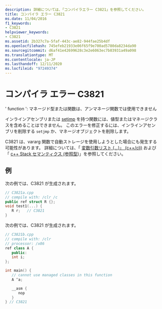 ```yaml
---
description: 詳細については、「コンパイラエラー C3821」を参照してください。
title: コンパイラ エラー C3821
ms.date: 11/04/2016
f1_keywords:
- C3821
helpviewer_keywords:
- C3821
ms.assetid: 2b327c7a-5faf-443c-ae82-944fae25b4df
ms.openlocfilehash: 745efeb21933e06f65f9e700ad5780da8234da90
ms.sourcegitcommit: d6af41e42699628c3e2e6063ec7b03931a49a098
ms.translationtype: MT
ms.contentlocale: ja-JP
ms.lasthandoff: 12/11/2020
ms.locfileid: "97249374"
---
```

# <a name="compiler-error-c3821"></a>コンパイラ エラー C3821

' function ': マネージド型または関数は、アンマネージ関数では使用できません

インラインアセンブリまたは [setjmp](../../c-runtime-library/reference/setjmp.md) を持つ関数には、値型またはマネージクラスを含めることはできません。 このエラーを修正するには、インラインアセンブリを削除する `setjmp` か、マネージオブジェクトを削除します。

C3821 は、vararg 関数で自動ストレージを使用しようとした場合にも発生する可能性があります。  詳細については、「 [変数引数リスト (...)」 (c++/cli)](../../extensions/variable-argument-lists-dot-dot-dot-cpp-cli.md) および「 [c++ Stack セマンティクス (参照型](../../dotnet/cpp-stack-semantics-for-reference-types.md))」を参照してください。

## <a name="examples"></a>例

次の例では、C3821 が生成されます。

```cpp
// C3821a.cpp
// compile with: /clr /c
public ref struct R {};
void test1(...) {
   R r;   // C3821
}
```

次の例では、C3821 が生成されます。

```cpp
// C3821b.cpp
// compile with: /clr
// processor: /x86
ref class A {
   public:
   int i;
};

int main() {
   // cannot use managed classes in this function
   A ^a;

   __asm {
      nop
   }
} // C3821
```
